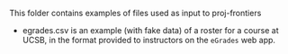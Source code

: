 This folder contains examples of files used as input to proj-frontiers

* egrades.csv is an example (with fake data) of a roster for a course at UCSB, in the format provided to instructors on the `eGrades` web app.
